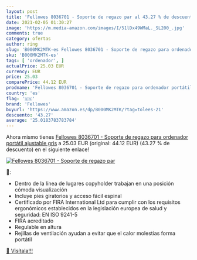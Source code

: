 ```yaml
---
layout: post
title: 'Fellowes 8036701 - Soporte de regazo par al 43.27 % de descuento'
date: 2021-02-05 01:30:27
image: 'https://m.media-amazon.com/images/I/51lDx49WMaL._SL200_.jpg'
comments: true
category: ofertas
author: ring
slug: 'B000MK2MTK-es Fellowes 8036701 - Soporte de regazo para ordenador...'
sku: 'B000MK2MTK-es'
tags: [ 'ordenador', ]
actualPrice: 25.03 EUR
currency: EUR
price: 25.03
comparePrice: 44.12 EUR
prodname: 'Fellowes 8036701 - Soporte de regazo para ordenador portátil  ajustable   gris'
country: 'es'
flag: '🇪🇸'
brand: 'Fellowes'
buyurl: 'https://www.amazon.es/dp/B000MK2MTK/?tag=tolees-21'
descuento: '43.27'
average: '25.0183783783784'
---
```


Ahora mismo tienes [Fellowes 8036701 - Soporte de regazo para ordenador portátil  ajustable   gris](https://www.amazon.es/dp/B000MK2MTK/?tag=tolees-21) a 25.03 EUR (original: 44.12 EUR) (43.27 %  de descuento) en el siguiente enlace!

[![Fellowes 8036701 - Soporte de regazo par](https://m.media-amazon.com/images/I/51lDx49WMaL._SL200_.jpg)](https://www.amazon.es/dp/B000MK2MTK/?tag=tolees-21)

🔎:

- Dentro de la línea de lugares copyholder trabajan en una posición cómoda visualización
- Incluye pies giratorios y acceso fácil espinal
- Certificado por FIRA International Ltd para cumplir con los requisitos ergonómicos establecidos en la legislación europea de salud y seguridad: EN ISO 9241-5
- FIRA acreditado
- Regulable en altura
- Rejillas de ventilación ayudan a evitar que el calor molestias forma portátil

[🛒 Visítala!!!](https://www.amazon.es/dp/B000MK2MTK/?tag=tolees-21)
